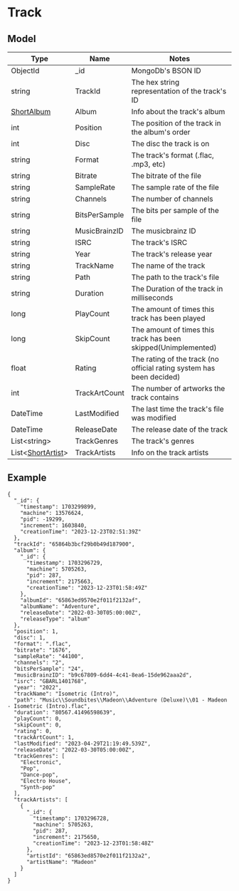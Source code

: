 # Track

## Model
|Type|Name|Notes|
|----|----|----|
|ObjectId|\_id|MongoDb's BSON ID|
|string |TrackId|The hex string representation of the track's ID|
|[ShortAlbum](models/ShortAlbum)|Album|Info about the track's album|
|int|Position|The position of the track in the album's order|
|int|Disc|The disc the track is on|
|string|Format|The track's format (.flac, .mp3, etc)|
|string|Bitrate|The bitrate of the file|
|string|SampleRate|The sample rate of the file|
|string|Channels|The number of channels|
|string|BitsPerSample|The bits per sample of the file|
|string|MusicBrainzID|The musicbrainz ID|
|string|ISRC|The track's ISRC|
|string|Year|The track's release year|
|string|TrackName|The name of the track|
|string|Path|The path to the track's file|
|string|Duration|The Duration of the track in milliseconds|
|long|PlayCount|The amount of times this track has been played|
|long|SkipCount |The amount of times this track has been skipped(Unimplemented)|
|float|Rating|The rating of the track (no official rating system has been decided)|
|int|TrackArtCount|The number of artworks the track contains|
|DateTime|LastModified|The last time the track's file was modified|
|DateTime|ReleaseDate|The release date of the track|
|List\<string\>|TrackGenres|The track's genres|
|List\<[ShortArtist](models/ShortArtist)\>|TrackArtists|Info on the track artists|

## Example
```
{
  "_id": {
    "timestamp": 1703299899,
    "machine": 13576624,
    "pid": -19299,
    "increment": 1603840,
    "creationTime": "2023-12-23T02:51:39Z"
  },
  "trackId": "65864b3bcf29b0b49d187900",
  "album": {
    "_id": {
      "timestamp": 1703296729,
      "machine": 5705263,
      "pid": 287,
      "increment": 2175663,
      "creationTime": "2023-12-23T01:58:49Z"
    },
    "albumId": "65863ed9570e2f011f2132af",
    "albumName": "Adventure",
    "releaseDate": "2022-03-30T05:00:00Z",
    "releaseType": "album"
  },
  "position": 1,
  "disc": 1,
  "format": ".flac",
  "bitrate": "1676",
  "sampleRate": "44100",
  "channels": "2",
  "bitsPerSample": "24",
  "musicBrainzID": "b9c67809-6dd4-4c41-8ea6-15de962aaa2d",
  "isrc": "GBARL1401768",
  "year": "2022",
  "trackName": "Isometric (Intro)",
  "path": "Music\\Soundbites\\Madeon\\Adventure (Deluxe)\\01 - Madeon - Isometric (Intro).flac",
  "duration": "80567.41496598639",
  "playCount": 0,
  "skipCount": 0,
  "rating": 0,
  "trackArtCount": 1,
  "lastModified": "2023-04-29T21:19:49.539Z",
  "releaseDate": "2022-03-30T05:00:00Z",
  "trackGenres": [
    "Electronic",
    "Pop",
    "Dance-pop",
    "Electro House",
    "Synth-pop"
  ],
  "trackArtists": [
    {
      "_id": {
        "timestamp": 1703296728,
        "machine": 5705263,
        "pid": 287,
        "increment": 2175650,
        "creationTime": "2023-12-23T01:58:48Z"
      },
      "artistId": "65863ed8570e2f011f2132a2",
      "artistName": "Madeon"
    }
  ]
}
```